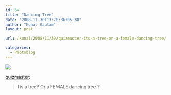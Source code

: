 ```yaml
---
id: 64
title: "Dancing Tree"
date: "2008-11-30T13:20:36+05:30"
author: "Kunal Gautam"
layout: post

url: /kunal/2008/11/30/quizmaster-its-a-tree-or-a-female-dancing-tree/

categories:
  - Photoblog
---
```


![](/post/64/dancing-tree.jpg)

[quizmaster](http://quizmaster.tumblr.com/post/61202878/its-a-tree-or-a-female-dancing-tree):

> Its a tree? Or a FEMALE dancing tree ?
